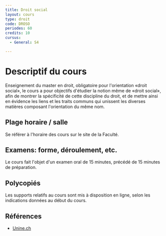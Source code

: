 ```yaml
---
title: Droit social
layout: cours
type: droit
code: DROSO
periodes: 60
credits: 10
cursus:
  - General: S4

---
```


# Descriptif du cours

Enseignement du master en droit, obligatoire pour l'orientation «droit social», le cours a pour objectifs d'étudier la notion même de «droit social», afin de montrer la spécificité de cette discipline du droit, et de mettre ainsi en évidence les liens et les traits communs qui unissent les diverses matières composant l'orientation du même nom.

## Plage horaire / salle

Se référer à l'horaire des cours sur le site de la Faculté.

## Examens: forme, déroulement, etc.

Le cours fait l'objet d'un examen oral de 15 minutes, précédé de 15 minutes de préparation.

## Polycopiés

Les supports relatifs au cours sont mis à disposition en ligne, selon les indications données au début du cours.

## Références

- [Unine.ch](https://www.unine.ch/pascal.mahon/home/enseignements/droit-social-et-droits-sociaux-p.html)